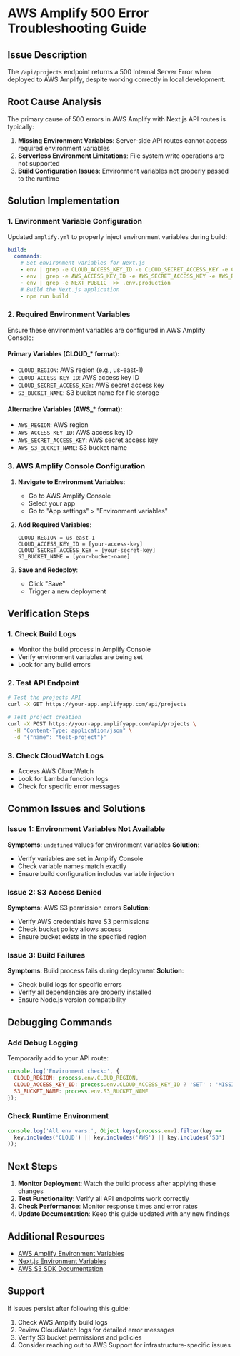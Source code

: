 # AWS Amplify 500 Error Troubleshooting Guide

## Issue Description
The `/api/projects` endpoint returns a 500 Internal Server Error when deployed to AWS Amplify, despite working correctly in local development.

## Root Cause Analysis
The primary cause of 500 errors in AWS Amplify with Next.js API routes is typically:
1. **Missing Environment Variables**: Server-side API routes cannot access required environment variables
2. **Serverless Environment Limitations**: File system write operations are not supported
3. **Build Configuration Issues**: Environment variables not properly passed to the runtime

## Solution Implementation

### 1. Environment Variable Configuration
Updated `amplify.yml` to properly inject environment variables during build:

```yaml
build:
  commands:
    # Set environment variables for Next.js
    - env | grep -e CLOUD_ACCESS_KEY_ID -e CLOUD_SECRET_ACCESS_KEY -e CLOUD_REGION -e S3_BUCKET_NAME >> .env.production
    - env | grep -e AWS_ACCESS_KEY_ID -e AWS_SECRET_ACCESS_KEY -e AWS_REGION -e AWS_S3_BUCKET_NAME >> .env.production
    - env | grep -e NEXT_PUBLIC_ >> .env.production
    # Build the Next.js application
    - npm run build
```

### 2. Required Environment Variables
Ensure these environment variables are configured in AWS Amplify Console:

#### Primary Variables (CLOUD_* format):
- `CLOUD_REGION`: AWS region (e.g., us-east-1)
- `CLOUD_ACCESS_KEY_ID`: AWS access key ID
- `CLOUD_SECRET_ACCESS_KEY`: AWS secret access key
- `S3_BUCKET_NAME`: S3 bucket name for file storage

#### Alternative Variables (AWS_* format):
- `AWS_REGION`: AWS region
- `AWS_ACCESS_KEY_ID`: AWS access key ID
- `AWS_SECRET_ACCESS_KEY`: AWS secret access key
- `AWS_S3_BUCKET_NAME`: S3 bucket name

### 3. AWS Amplify Console Configuration

1. **Navigate to Environment Variables**:
   - Go to AWS Amplify Console
   - Select your app
   - Go to "App settings" > "Environment variables"

2. **Add Required Variables**:
   ```
   CLOUD_REGION = us-east-1
   CLOUD_ACCESS_KEY_ID = [your-access-key]
   CLOUD_SECRET_ACCESS_KEY = [your-secret-key]
   S3_BUCKET_NAME = [your-bucket-name]
   ```

3. **Save and Redeploy**:
   - Click "Save"
   - Trigger a new deployment

## Verification Steps

### 1. Check Build Logs
- Monitor the build process in Amplify Console
- Verify environment variables are being set
- Look for any build errors

### 2. Test API Endpoint
```bash
# Test the projects API
curl -X GET https://your-app.amplifyapp.com/api/projects

# Test project creation
curl -X POST https://your-app.amplifyapp.com/api/projects \
  -H "Content-Type: application/json" \
  -d '{"name": "test-project"}'
```

### 3. Check CloudWatch Logs
- Access AWS CloudWatch
- Look for Lambda function logs
- Check for specific error messages

## Common Issues and Solutions

### Issue 1: Environment Variables Not Available
**Symptoms**: `undefined` values for environment variables
**Solution**: 
- Verify variables are set in Amplify Console
- Check variable names match exactly
- Ensure build configuration includes variable injection

### Issue 2: S3 Access Denied
**Symptoms**: AWS S3 permission errors
**Solution**:
- Verify AWS credentials have S3 permissions
- Check bucket policy allows access
- Ensure bucket exists in the specified region

### Issue 3: Build Failures
**Symptoms**: Build process fails during deployment
**Solution**:
- Check build logs for specific errors
- Verify all dependencies are properly installed
- Ensure Node.js version compatibility

## Debugging Commands

### Add Debug Logging
Temporarily add to your API route:
```javascript
console.log('Environment check:', {
  CLOUD_REGION: process.env.CLOUD_REGION,
  CLOUD_ACCESS_KEY_ID: process.env.CLOUD_ACCESS_KEY_ID ? 'SET' : 'MISSING',
  S3_BUCKET_NAME: process.env.S3_BUCKET_NAME
});
```

### Check Runtime Environment
```javascript
console.log('All env vars:', Object.keys(process.env).filter(key => 
  key.includes('CLOUD') || key.includes('AWS') || key.includes('S3')
));
```

## Next Steps

1. **Monitor Deployment**: Watch the build process after applying these changes
2. **Test Functionality**: Verify all API endpoints work correctly
3. **Check Performance**: Monitor response times and error rates
4. **Update Documentation**: Keep this guide updated with any new findings

## Additional Resources

- [AWS Amplify Environment Variables](https://docs.aws.amazon.com/amplify/latest/userguide/environment-variables.html)
- [Next.js Environment Variables](https://nextjs.org/docs/basic-features/environment-variables)
- [AWS S3 SDK Documentation](https://docs.aws.amazon.com/AWSJavaScriptSDK/v3/latest/clients/client-s3/)

## Support

If issues persist after following this guide:
1. Check AWS Amplify build logs
2. Review CloudWatch logs for detailed error messages
3. Verify S3 bucket permissions and policies
4. Consider reaching out to AWS Support for infrastructure-specific issues